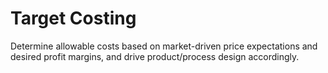 # Target Costing

Determine allowable costs based on market-driven price expectations and desired profit margins, and drive product/process design accordingly.